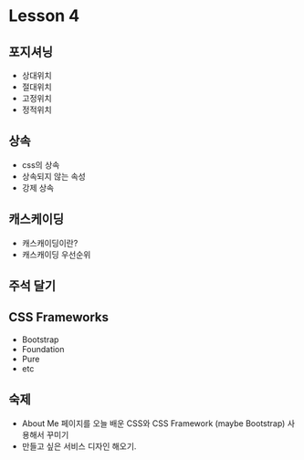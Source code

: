 # Lesson 4

## 포지셔닝

- 상대위치
- 절대위치
- 고정위치
- 정적위치

## 상속

- css의 상속
- 상속되지 않는 속성
- 강제 상속

## 캐스케이딩

- 캐스캐이딩이란?
- 캐스캐이딩 우선순위

## 주석 달기

## CSS Frameworks

- Bootstrap
- Foundation
- Pure
- etc

## 숙제
- About Me 페이지를 오늘 배운 CSS와 CSS Framework (maybe Bootstrap) 사용해서 꾸미기
- 만들고 싶은 서비스 디자인 해오기.


